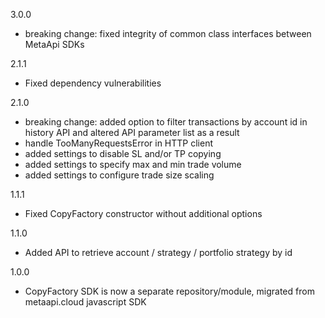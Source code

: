3.0.0
  - breaking change: fixed integrity of common class interfaces between MetaApi SDKs

2.1.1
  - Fixed dependency vulnerabilities

2.1.0
  - breaking change: added option to filter transactions by account id in history API and altered API parameter list as a result
  - handle TooManyRequestsError in HTTP client
  - added settings to disable SL and/or TP copying
  - added settings to specify max and min trade volume
  - added settings to configure trade size scaling

1.1.1
  - Fixed CopyFactory constructor without additional options

1.1.0
  - Added API to retrieve account / strategy / portfolio strategy by id

1.0.0
  - CopyFactory SDK is now a separate repository/module, migrated from metaapi.cloud javascript SDK